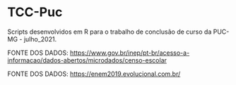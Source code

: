 # TCC-Puc
Scripts desenvolvidos em R para o trabalho de conclusão de curso da PUC-MG - julho_2021.

FONTE DOS DADOS: https://www.gov.br/inep/pt-br/acesso-a-informacao/dados-abertos/microdados/censo-escolar 

FONTE DOS DADOS: https://enem2019.evolucional.com.br/ 
